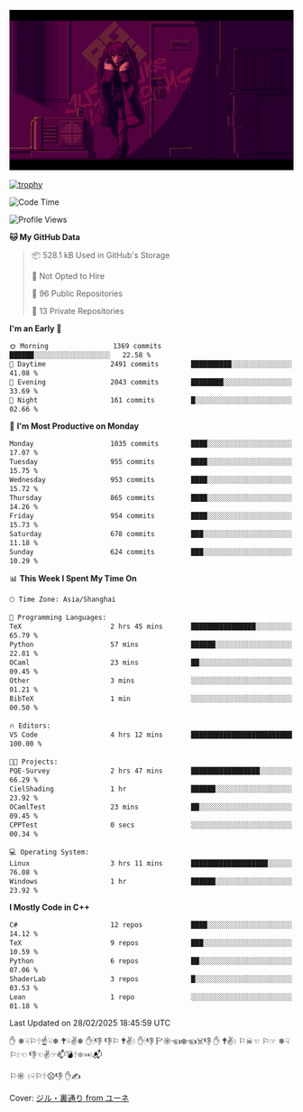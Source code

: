 ![](imgs/main.png)

[![trophy](https://github-profile-trophy.vercel.app/?username=NeilKleistGao&theme=dracula)](https://github.com/ryo-ma/github-profile-trophy)

<!--START_SECTION:waka-->
![Code Time](http://img.shields.io/badge/Code%20Time-1%2C645%20hrs%2030%20mins-blue)

![Profile Views](http://img.shields.io/badge/Profile%20Views-0-blue)

**🐱 My GitHub Data** 

> 📦 528.1 kB Used in GitHub's Storage 
 > 
> 🚫 Not Opted to Hire
 > 
> 📜 96 Public Repositories 
 > 
> 🔑 13 Private Repositories 
 > 
**I'm an Early 🐤** 

```text
🌞 Morning                1369 commits        ██████░░░░░░░░░░░░░░░░░░░   22.58 % 
🌆 Daytime                2491 commits        ██████████░░░░░░░░░░░░░░░   41.08 % 
🌃 Evening                2043 commits        ████████░░░░░░░░░░░░░░░░░   33.69 % 
🌙 Night                  161 commits         █░░░░░░░░░░░░░░░░░░░░░░░░   02.66 % 
```
📅 **I'm Most Productive on Monday** 

```text
Monday                   1035 commits        ████░░░░░░░░░░░░░░░░░░░░░   17.07 % 
Tuesday                  955 commits         ████░░░░░░░░░░░░░░░░░░░░░   15.75 % 
Wednesday                953 commits         ████░░░░░░░░░░░░░░░░░░░░░   15.72 % 
Thursday                 865 commits         ████░░░░░░░░░░░░░░░░░░░░░   14.26 % 
Friday                   954 commits         ████░░░░░░░░░░░░░░░░░░░░░   15.73 % 
Saturday                 678 commits         ███░░░░░░░░░░░░░░░░░░░░░░   11.18 % 
Sunday                   624 commits         ███░░░░░░░░░░░░░░░░░░░░░░   10.29 % 
```


📊 **This Week I Spent My Time On** 

```text
🕑︎ Time Zone: Asia/Shanghai

💬 Programming Languages: 
TeX                      2 hrs 45 mins       ████████████████░░░░░░░░░   65.79 % 
Python                   57 mins             ██████░░░░░░░░░░░░░░░░░░░   22.81 % 
OCaml                    23 mins             ██░░░░░░░░░░░░░░░░░░░░░░░   09.45 % 
Other                    3 mins              ░░░░░░░░░░░░░░░░░░░░░░░░░   01.21 % 
BibTeX                   1 min               ░░░░░░░░░░░░░░░░░░░░░░░░░   00.50 % 

🔥 Editors: 
VS Code                  4 hrs 12 mins       █████████████████████████   100.00 % 

🐱‍💻 Projects: 
PQE-Survey               2 hrs 47 mins       █████████████████░░░░░░░░   66.29 % 
CielShading              1 hr                ██████░░░░░░░░░░░░░░░░░░░   23.92 % 
OCamlTest                23 mins             ██░░░░░░░░░░░░░░░░░░░░░░░   09.45 % 
CPPTest                  0 secs              ░░░░░░░░░░░░░░░░░░░░░░░░░   00.34 % 

💻 Operating System: 
Linux                    3 hrs 11 mins       ███████████████████░░░░░░   76.08 % 
Windows                  1 hr                ██████░░░░░░░░░░░░░░░░░░░   23.92 % 
```

**I Mostly Code in C++** 

```text
C#                       12 repos            ████░░░░░░░░░░░░░░░░░░░░░   14.12 % 
TeX                      9 repos             ███░░░░░░░░░░░░░░░░░░░░░░   10.59 % 
Python                   6 repos             ██░░░░░░░░░░░░░░░░░░░░░░░   07.06 % 
ShaderLab                3 repos             █░░░░░░░░░░░░░░░░░░░░░░░░   03.53 % 
Lean                     1 repo              ░░░░░░░░░░░░░░░░░░░░░░░░░   01.18 % 
```




 Last Updated on 28/02/2025 18:45:59 UTC
<!--END_SECTION:waka-->

✋ ❄☟⚐🕆☝☟❄ 🕈☟✌❄ ✋🕯👎 👎⚐ 🕈✌💧 ✋🕯👎 🏱☼☜❄☜☠👎 ✋ 🕈✌💧 ⚐☠☜ ⚐☞ ❄☟⚐💧☜ 👎☜✌☞📫💣🕆❄☜💧📬

⚐☼ 💧☟⚐🕆☹👎 ✋✍

Cover: [ジル・裏通り from ユーネ](https://www.pixiv.net/artworks/62127066)
